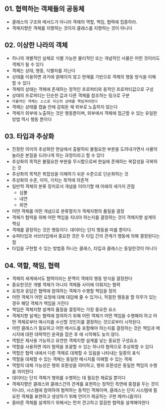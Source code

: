 ## 01. 협력하는 객체들의 공동체
- 클래스의 구조와 메서드가 아니라 객체의 역할, 책임, 협력에 집중하라.
- 객체지향은 객체를 지향하는 것이지 클래스를 지향하는 것이 아니다

## 02. 이상한 나라의 객체
- 하나의 개별적인 실체로 식별 가능한 물리적인 또는 개념적인 사물은 어떤 것이라도 객체가 될 수 있다
- 객체는 상태, 행동, 식별자를 지닌다
- 상태를 이용하면 과거에 얽매이지 않고 현재를 기반으로 객체의 행동 방식을 이해 할 수 있다
- 객체의 상태는 객체에 존재하는 정적인 프로퍼티와 동적인 프로퍼티값으로 구성
- 상태의 프로퍼티는 단순한 값과 다른 객체를 참조하는 링크로 구분
- `자율적인 객체는 스스로 자신의 상태를 책임져야한다`
- 객체는 상태를 캡슐 안에 감춰둔 채 외부로 노출하지 않는다
- 객체가 외부에 노출하는 것은 행동뿐이며, 외부에서 객체에 접근할 수 있는 유일한 방법 역시 행동 뿐이다

## 03. 타입과 추상화
- 진정한 의미의 추상화란 현실에서 출발하되 불필요한 부분을 도려내가면서 사물의 놀라운 본질을 드러나게 하는 과정이라고 할 수 있다
- 추상화의 목적은 불필요한 부분을 무시함으로써 현실에 존재하는 복잡성을 극복하는 것
- 추상화의 목적은 복잡성을 이해하기 쉬운 수준으로 단순화하는 것
- 추상화의 수준, 이익, 가치는 목적에 의존적
- 일반적 객체의 분류 장치로서 개념을 이야기할 때 아래의 세가지 관점
    - 심볼
    - 내연
    - 외연
- 어떤 객체를 어떤 개념으로 분류할지가 객체지향의 품질을 결정
- 객체가 협력을 위해 어떤 책임을 지녀야 하는지를 결정하는 것이 객체지향 설계의 핵심
- 객체를 결정하는 것은 행동이다. 데이터는 단지 행동을 따를 뿐이다.
- 슈퍼타입과 서브타입에서 중요한 것은 두 타입 간의 관계가 행동에 의해 결정된다는 점
- 타입을 구현할 수 있는 방법중 하나는 클래스, 타입과 클래스는 동일한것이 아니다

## 04. 역할, 책임, 협력
- 객체의 세계에서도 협력이라는 문맥이 객체의 행동 방식을 결정한다
- 중요한것은 개별 객체가 아니라 객체들 사이에 이뤄지는 협력
- 요청과 응답은 협력에 참여하는 객체가 수행할 책임을 정의
- 어떤 객체가 어떤 요청에 대해 대답해 줄 수 있거나, 적절한 행동을 할 의무가 있는 경우 해당 객체가 책임을 가진다
- 책임은 객체지향 설계의 품질을 결정하는 가장 중요한 요소
- 객체지향 설계는 협력에 참여하기 위해 어떤 객체가 어떤 책임을 수행해야 하고 어떤 객체로부터 메시지를 수신할 것인지를 결정하는 것으로부터 시작된다.
- 어떤 클래스가 필요하고 어떤 메서드를 포함해야 하는지를 결정하는 것은 책임과 메시지에 대한 대략적인 윤곽을 잡은 후 에 시작해도 늦지 않다.
- 역할은 재사용 가능하고 유연한 객체지향 설계를 낳는 중요한 구성요소
- 역할을 사용하면 여러 협력을 포괄할 수 있는 하나의 협력으로 추상화할 수 있다
- 역할은 협력 내에서 다른 객체로 대체할 수 있음을 나타내는 일종의 표식
- 역할을 대체할 수 있는 객체는 동일한 메시지를 이해할 수 있는 객체
- 역할의 대체 가능성은 행위 호환성을 의미하고, 행위 호환성은 동일한 책임의 수행을 의미한다
- 데이터는 단지 객체가 행위를 수행하는 데 필요한 재료일 뿐이다
- 객체지향은 클래스와 클래스간의 관계를 표현하는 정적인 측면에 중점을 두는 것이 아니라, 시스템에 참여하여 협력하는 동적인 객체이며, 클래스는 단지 시스템에 필요한 객체를 표현하고 생성하기 위해 언어가 제공하는 구현 메커니즘이다
- 올바른 객체를 설계하기 위해서는 먼저 견고하고 깔끔한 협력을 설계해야한다
